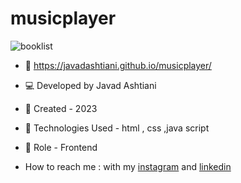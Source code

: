 # musicplayer
![booklist](https://github.com/javadashtiani/booklist/assets/134012615/992c0d7c-fefe-48b6-97e6-3c442a7282b5)
- 🔗 https://javadashtiani.github.io/musicplayer/
- 💻 Developed by Javad Ashtiani
- 📆 Created - 2023
- 🔧 Technologies Used - html , css ,java script
- 🧑‍ Role - Frontend

- How to reach me : with my [instagram](https://www.instagram.com/javadashtiani_web/) and [linkedin](https://www.linkedin.com/in/javadashtiani/)
